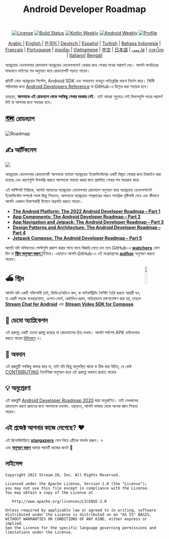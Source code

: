 <h1 align="center">Android Developer Roadmap</h1></br>

<p align="center">
  <a href="https://opensource.org/licenses/Apache-2.0"><img alt="License" src="https://img.shields.io/badge/License-Apache%202.0-blue.svg"/></a>
  <a href="https://github.com/skydoves/android-developer-roadmap/actions/workflows/build.yml"><img alt="Build Status" src="https://github.com/skydoves/android-developer-roadmap/actions/workflows/build.yml/badge.svg"/></a>
  <a href="https://mailchi.mp/kotlinweekly/kotlin-weekly-279"><img alt="Kotlin Weekly" src="https://skydoves.github.io/badges/kotlin-weekly2.svg"/></a>
  <a href="https://androidweekly.net/issues/issue-495"><img alt="Android Weekly" src="https://skydoves.github.io/badges/android-weekly.svg"/></a>
  <a href="https://github.com/skydoves"><img alt="Profile" src="https://skydoves.github.io/badges/skydoves.svg"/></a>
</p>
<p align="center">
<a href="/README_AR.md" target="_blank"> Arabic </a> | <a href="/README.md" target="_blank"> English </a> | <a href="/README_KR.md" target="_blank"> 한국어 </a> | <a href="/README_DE.md" target="_blank"> Deutsch </a>| <a href="/README_ES.md" target="_blank"> Español</a> | <a href="/README_TR.md" target="_blank"> Turkish</a> | <a href="/README_ID.md" target="_blank"> Bahasa Indonesia</a> | <a href="/README_FR.md" target="_blank"> Français</a> | <a href="/README_PT.md" target="_blank"> Portuguese</a> | <a href="/README_KHM.md" target="_blank">ភាសាខ្មែរ</a> | <a href="/README_VI.md" target="_blank">Vietnamese</a> | <a href="/README_CN.md" target="_blank">中文</a> | <a href="/README_JP.md" target="_blank">日本語</a> | <a href="/README_FA.md" target="_blank">فارسی</a> | <a href="/README_TH.md" target="_blank">ภาษาไทย</a> | <a href="/README_IT.md" target="_blank">Italiano</a>| <a href="/README_BD.md" target="_blank">Bengali</a>
</p>

অ্যান্ড্রয়েড ডেভেলপার রোডম্যাপ অ্যান্ড্রয়েড ডেভেলপমেন্ট বোঝার জন্য শেখার পথের পরামর্শ দেয়। আপনি মানচিত্রের মাঝখানে লাইনের পথ অনুসরণ করে রোডম্যাপটি পড়তে পারেন। <br>

প্রতিটি নোড অ্যান্ড্রয়েড সিস্টেম, Android SDK এবং সাধারণত ব্যবহৃত লাইব্রেরির ধারণা নির্দেশ করে। নির্দিষ্ট পরিভাষার জন্য [Android Developers Reference](https://developer.android.com/reference) বা GitHub-এ উল্লেখ করা সহায়ক হবে। <br>

তাছাড়া, **আপনাকে এই রোডম্যাপ থেকে সবকিছু শেখার দরকার নেই**। তাই আমরা শুধুমাত্র সেই বিভাগগুলি পড়ার পরামর্শ দিই যা আপনার জন্য সহায়ক হবে।

## 🗺 রোডম্যাপ

<picture>
  <source media="(prefers-color-scheme: dark)" srcset="images/android_developer_roadmap_dark.png">
  <img alt="Roadmap" src="images/android_developer_roadmap.png">
</picture>

## ✍️ আর্টিকলেস

<a href="https://getstream.io/blog/android-developer-roadmap/"><img src="images/article.png" /></a><br>

অ্যান্ড্রয়েড ডেভেলপার রোডম্যাপটি আপনাকে বর্তমান অ্যান্ড্রয়েড ইকোসিস্টেমের একটি বিস্তৃত বোঝার জন্য ডিজাইন করা হয়েছে এবং ধারণাগুলি উপলব্ধি করতে আপনাকে সাহায্য করার জন্য প্রস্তাবিত শেখার পথ সরবরাহ করে৷<br>

এই মাল্টিপার্ট সিরিজে, আপনি আমাদের অ্যান্ড্রয়েড ডেভেলপার রোডম্যাপ অনুসরণ করে অ্যান্ড্রয়েড ডেভেলপমেন্ট ইকোসিস্টেম সম্পর্কে সমস্ত কিছু শিখবেন, আপনাকে অ্যান্ড্রয়েড সম্প্রদায়ের আরও সামগ্রিক দৃষ্টিভঙ্গি দেবে এবং কীভাবে আপনি একজন বিকাশকারী হিসাবে অগ্রগতি করতে পারেন।

- **[The Android Platform: The 2022 Android Developer Roadmap – Part 1](https://getstream.io/blog/android-developer-roadmap?utm_source=Github&utm_medium=Github_Repo_Content_Ad&utm_content=Developer&utm_campaign=Github_Dec2024_AndroidDeveloperRoadmap&utm_term=DevRelOss)**
- **[App Components: The Android Developer Roadmap – Part 2](https://getstream.io/blog/android-developer-roadmap-part-2?utm_source=Github&utm_medium=Github_Repo_Content_Ad&utm_content=Developer&utm_campaign=Github_Dec2024_AndroidDeveloperRoadmap&utm_term=DevRelOss)**
- **[App Navigation and Jetpack: The Android Developer Roadmap – Part 3](https://getstream.io/blog/android-developer-roadmap-part-3?utm_source=Github&utm_medium=Github_Repo_Content_Ad&utm_content=Developer&utm_campaign=Github_Dec2024_AndroidDeveloperRoadmap&utm_term=DevRelOss)**
- **[Design Patterns and Architecture: The Android Developer Roadmap – Part 4](https://getstream.io/blog/design-patterns-and-architecture-the-android-developer-roadmap-part-4?utm_source=Github&utm_medium=Github_Repo_Content_Ad&utm_content=Developer&utm_campaign=Github_Dec2024_AndroidDeveloperRoadmap&utm_term=DevRelOss)**
- **[Jetpack Compose: The Android Developer Roadmap – Part 5](https://getstream.io/blog/android-developer-roadmap-part-5?utm_source=Github&utm_medium=Github_Repo_Content_Ad&utm_content=Developer&utm_campaign=Github_Dec2024_AndroidDeveloperRoadmap&utm_term=DevRelOss)**

আপনি যদি ভবিষ্যতের পোস্টগুলি প্রকাশ করার সাথে সাথে বিজ্ঞপ্তি পেতে চান তবে GitHub-এ **[watchers](https://github.com/skydoves/android-developer-roadmap/watchers)** যোগ দিন বা **[স্ট্রিম অনুসরণ করুন ](https://twitter.com/getstream_io)** টুইটারে। এছাড়াও আপনি GitHub-এ এই সংগ্রহস্থলের __[author](https://github.com/skydoves)__ অনুসরণ করতে পারেন।

<a href="https://getstream.io/tutorials/android-chat?utm_source=Github&utm_medium=Github_Repo_Content_Ad&utm_content=Developer&utm_campaign=2022AndroidDeveloperRoadmap&utm_term=DevRelOss">
<img src="https://user-images.githubusercontent.com/24237865/138428440-b92e5fb7-89f8-41aa-96b1-71a5486c5849.png" align="right" width="12%"/>
</a>

## ⛴ স্ট্রিম

আপনি যদি একটি শক্তিশালী চ্যাট, ভিডিও/অডিও কল, বা লাইভস্ট্রিমিং বৈশিষ্ট্য তৈরি করতে আগ্রহী হন, যা একটি সহজে ব্যবহারযোগ্য, ওপেন-সোর্স, কোটলিন-প্রথম, সক্রিয়ভাবে রক্ষণাবেক্ষণ করা হয়, তাহলে __[Stream Chat for Android](https://getstream.io/tutorials/android-chat?utm_source=Github&utm_medium=Github_Repo_Content_Ad&utm_content=Developer&utm_campaign=2022AndroidDeveloperRoadmap&utm_term=DevRelOss)__ এবং __[Stream Video SDK for Compose](https://getstream.io/video/sdk/android/tutorial/video-calling?utm_source=Github&utm_medium=Github_Repo_Content_Ad&utm_content=Developer&utm_campaign=2022AndroidDeveloperRoadmap&utm_term=DevRelOss)__.

## 📱 ডেমো অ্যাপ্লিকেশন

এই প্রকল্পে একটি ডেমো প্রকল্প রয়েছে যা রোডম্যাপের চিত্র দেখায়। আপনি সর্বশেষ APK ডাউনলোড করতে পারেন [রিলিজেস](https://github.com/skydoves/android-developer-roadmap/releases) এ।

## 🤝 অবদান

এই প্রকল্পটি সবকিছু কভার করে না, তাই যদি কিছু অনুপস্থিত থাকে বা ঠিক করা উচিত, যে কেউ [CONTRIBUTING](CONTRIBUTING.md) নির্দেশিকা অনুসরণ করে এই প্রকল্পে অবদান রাখতে পারেন৷

## 💡 অনুপ্রেরণা

এই প্রকল্পটি [Android Developer Roadmap 2020](https://github.com/mobile-roadmap/android-developer-roadmap) দ্বারা অনুপ্রাণিত। তাই লেখকদের রোডম্যাপ ধারণা প্রদানের জন্য আপনাকে ধন্যবাদ. এছাড়াও, আপনি ভান্ডার থেকে অনেক জ্ঞান শিখতে পারেন।

## এই প্রজেক্ট আপনার কাজে লেগেছে? :heart:

এই রিপোজিটরিতে __[stargazers](https://github.com/skydoves/android-developer-roadmap/stargazers)__ যোগ দিয়ে এটিকে সমর্থন করুন। :star: <br>
এবং __[অনুসরণ করুন](https://github.com/skydoves)__ আমার পরবর্তী কাজের জন্য! 🤩


## লাইসেন্স
```
Copyright 2021 Stream.IO, Inc. All Rights Reserved.

Licensed under the Apache License, Version 2.0 (the "License");
you may not use this file except in compliance with the License.
You may obtain a copy of the License at

   http://www.apache.org/licenses/LICENSE-2.0

Unless required by applicable law or agreed to in writing, software
distributed under the License is distributed on an "AS IS" BASIS,
WITHOUT WARRANTIES OR CONDITIONS OF ANY KIND, either express or implied.
See the License for the specific language governing permissions and
limitations under the License.
```
